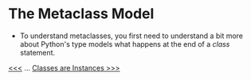 # The Metaclass Model

- To understand metaclasses, you first need to understand a bit more about Python's type models what happens at the end of a *class* statement.

[<<<]() ... [Classes are Instances >>>](101-classes-are-instances.md)